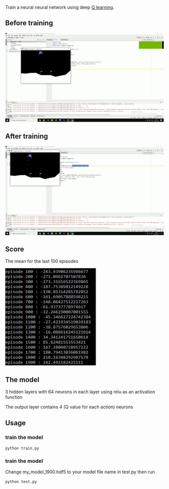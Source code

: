 
Train a neural neural network using deep [Q learning](https://fr.wikipedia.org/wiki/Q-learning).

## Before training 
![alt text](https://github.com/keyliin0/deep-reinforcement-learning-lunar-lander/blob/master/demo1.gif?raw=true)

## After training 
![alt text](https://github.com/keyliin0/deep-reinforcement-learning-lunar-lander/blob/master/demo2.gif?raw=true)

## Score
The mean for the last 100 episodes

![alt text](https://raw.githubusercontent.com/keyliin0/deep-reinforcement-learning-lunar-lander/master/score.jpg)



## The model

3 hidden layers with 64 neurons in each layer using relu as an activation function

The output layer contains 4 (Q value for each action) neurons

## Usage

### train the model
```
python train.py
```

### train the model

Change my_model_1900.hdf5 to your model file name in test.py then run

```
python test.py
```
